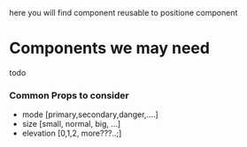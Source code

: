 here you will find component reusable to positione component 

# Components we may need
todo

### Common Props to consider
* mode [primary,secondary,danger,....]
* size [small, normal, big, ...]
* elevation [0,1,2, more???..;]
